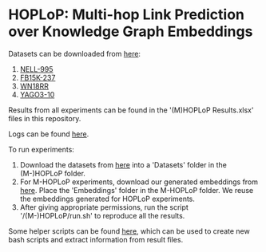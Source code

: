 # HOPLoP: Multi-hop Link Prediction over Knowledge Graph Embeddings

Datasets can be downloaded from [here](https://drive.google.com/drive/folders/1URVS3A_xMZly3X6CgkSuoRxiENRYFWaF?usp=sharing):
1. [NELL-995](http://cs.ucsb.edu/~xwhan/datasets/NELL-995.zip)
2. [FB15K-237](https://drive.google.com/file/d/1klWL11nW3ZS6b2MtLW0MHnXu-XlJqDyA/view?usp=sharing)
3. [WN18RR](https://drive.google.com/drive/folders/1fyKRIWWHtwYS9eOHHpSXN3bUQgKG6rDs?usp=sharing)
4. [YAGO3-10](https://drive.google.com/drive/folders/1s_4d78zwZjGnOH7TNk-qn4T0OlGieAel?usp=sharing)

Results from all experiments can be found in the '(M)HOPLoP Results.xlsx' files in this repository.

Logs can be found [here](https://drive.google.com/drive/folders/15apkojiK--j0jdkQKr6TOaMxb4-3eU9v?usp=sharing).

To run experiments:
1. Download the datasets from [here](https://drive.google.com/drive/folders/1URVS3A_xMZly3X6CgkSuoRxiENRYFWaF?usp=sharing) into a 'Datasets' folder in the (M-)HOPLoP folder. 
2. For M-HOPLoP experiments, download our generated embeddings from [here](https://drive.google.com/drive/folders/1vPM_ImtWJY2wLeLd4kz98WRpltiQSVv2?usp=sharing). Place the 'Embeddings' folder in the M-HOPLoP folder. We reuse the embeddings generated for HOPLoP experiments.
3. After giving appropriate permissions, run the script '/(M-)HOPLoP/run.sh' to reproduce all the results.

Some helper scripts can be found [here](https://drive.google.com/drive/folders/1xe_fCwuw6_N-APr0YAVQhNEluLG1SjgB?usp=sharing), which can be used to create new bash scripts and extract information from result files.
